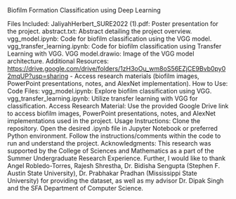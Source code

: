 Biofilm Formation Classification using Deep Learning



Files Included:
  JaliyahHerbert_SURE2022 (1).pdf: Poster presentation for the project.
  abstract.txt: Abstract detailing the project overview.
  vgg_model.ipynb: Code for biofilm classification using the VGG model.
  vgg_transfer_learning.ipynb: Code for biofilm classification using Transfer Learning with VGG.
  VGG model.drawio: Image of the VGG model architecture.
Additional Resources:
  https://drive.google.com/drive/folders/1zH3oOu_wm8oS56EZjCE9Bvb0py02mqUP?usp=sharing - Access research materials (biofilm images, PowerPoint presentations, notes, and AlexNet implementation).
How to Use:
  Code Files:
    vgg_model.ipynb: Explore biofilm classification using VGG.
    vgg_transfer_learning.ipynb: Utilize transfer learning with VGG for classification.
Access Research Material:
  Use the provided Google Drive link to access biofilm images, PowerPoint presentations, notes, and AlexNet implementations used in the project.
Usage Instructions:
  Clone the repository.
  Open the desired .ipynb file in Jupyter Notebook or preferred Python environment.
  Follow the instructions/comments within the code to run and understand the project.
Acknowledgments:
This research was supported by the College of Sciences and Mathematics as a part of the Summer Undergraduate Research Experience. Further, I would like to thank Angel Robledo-Torres, Rajesh Shrestha, Dr. Bidisha Sengupta (Stephen F. Austin State University), Dr. Prabhakar Pradhan (Mississippi State University) for providing the dataset, as well as my advisor Dr. Dipak Singh and the SFA Department of Computer Science.
